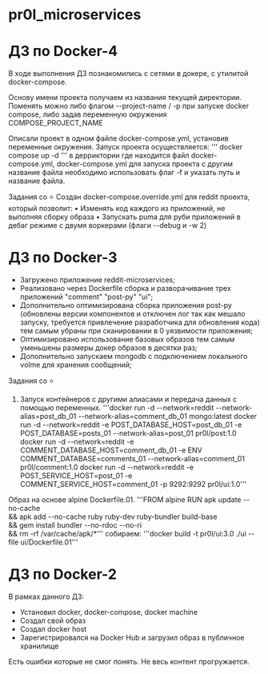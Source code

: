 # pr0l_microservices

# ДЗ по Docker-4
В ходе выполнения ДЗ познакомились с сетями в докере, с утилитой docker-compose.

Основу имени проекта получаем из названия текущей директории. Поменять можно либо флагом --project-name / -p при запуске docker compose, либо задав переменную окружения COMPOSE_PROJECT_NAME

Описали проект в одном файле docker-compose.yml, установив переменные окружения. Запуск проекта осуществляется:
'''
docker compose up -d
'''
в дерриктории где находится файл docker-compose.yml, docker-compose.yml для запуска проекта с другим название файла необходимо использовать флаг -f и указать путь и название файла.

Задания со ⭐
Создан docker-compose.override.yml для reddit проекта, который позволит:
    • Изменять код каждого из приложений, не выполняя сборку образа
    • Запускать puma для руби приложений в дебаг режиме с двумя воркерами (флаги --debug и -w 2)

# ДЗ по Docker-3
- Загружено приложение reddit-microservices;
- Реализовано через Dockerfile сборка и разворачивание трех приложений "comment" "post-py" "ui";
- Дополнительно оптимизирована сборка приложения post-py (обновлены версии компонентов и отключен лог так как мешало запуску, требуется привлечение разработчика для обновления кода) тем самым убраны при сканировании в 0 уязвимости приложения;
- Оптимизировано использование базовых образов тем самым уменьшены размеры докер образов в десятки раз;
- Дополнительно запускаем mongodb с подключением локального volme для хранения сообщений;

Задания со ⭐
 1. Запуск контейнеров с другими алиасами и передача данных с помощью переменных.
'''docker run -d --network=reddit --network-alias=post_db_01 --network-alias=comment_db_01 mongo:latest
docker run -d --network=reddit -e POST_DATABASE_HOST=post_db_01 -e POST_DATABASE=posts_01 --network-alias=post_01 pr0l/post:1.0
docker run -d --network=reddit -e COMMENT_DATABASE_HOST=comment_db_01 -e ENV COMMENT_DATABASE=comments_01 --network-alias=comment_01 pr0l/comment:1.0
docker run -d --network=reddit -e  POST_SERVICE_HOST=post_01 -e COMMENT_SERVICE_HOST=comment_01 -p 9292:9292 pr0l/ui:1.0'''

Образ на основе alpine Dockerfile.01.
'''FROM alpine
RUN apk update --no-cache \
    && apk add --no-cache ruby ruby-dev ruby-bundler build-base \
    && gem install bundler --no-rdoc --no-ri \
    && rm -rf /var/cache/apk/*'''
собираем:
'''docker build -t pr0l/ui:3.0 ./ui --file ui/Dockerfile.01'''


# ДЗ по Docker-2
В рамках данного ДЗ:
- Установил docker, docker-compose, docker machine
- Создал свой образ
- Создал docker host
- Зарегистрировался на Docker Hub и загрузил образ в публичное хранилище

Есть ошибки которые не смог понять.
Не весь контент прогружается.
